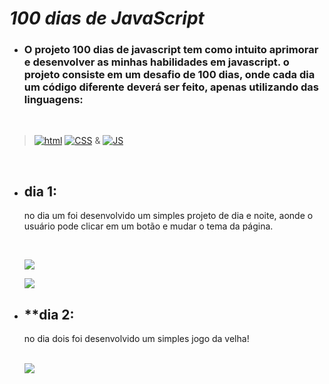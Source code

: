 # ***100 dias de JavaScript***

* ### O projeto 100 dias de javascript tem como intuito aprimorar e desenvolver as minhas habilidades em javascript. o projeto consiste em um desafio de 100 dias, onde cada dia um código diferente deverá ser feito, apenas utilizando das linguagens: 

<br/>

 > [![html](https://img.shields.io/badge/HTML5-E34F26?style=for-the-badge&logo=html5&logoColor=white)]()
 [![CSS](https://img.shields.io/badge/CSS3-1572B6?style=for-the-badge&logo=css3&logoColor=white)]()  &
 [![JS](https://img.shields.io/badge/JavaScript-323330?style=for-the-badge&logo=javascript&logoColor=F7DF1E)]() 

<br/>

 * ## **dia 1:**

    no dia um foi desenvolvido um simples projeto de dia e noite, aonde o usuário pode clicar em um botão e mudar o tema da página.
    
    <br/>

    <img src="https://prnt.sc/vaI8wvhep9nA"> <br/>

    <img src="https://prnt.sc/MQxjOe_80mg_"> <br/>

* ## **dia 2:

    no dia dois foi desenvolvido um simples jogo da velha!
    
    <br/>

    <img src="https://prnt.sc/bimAPAx62rsS">


